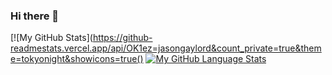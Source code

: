 ### Hi there 👋


[![My GitHub Stats](https://github-readmestats.vercel.app/api/OK1ez=jasongaylord&count_private=true&theme=tokyonight&showicons=true()
[![My GitHub Language Stats](https://github-readme-stats.vercel.app/api/top-langs/OK1ez=jasongaylord&langs_count=5&theme=tokyonight)]()
